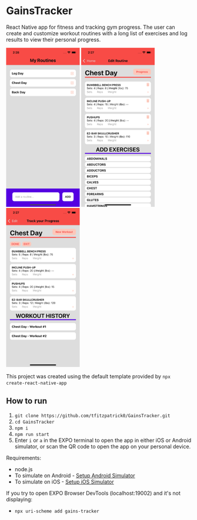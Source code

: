# GainsTracker

React Native app for fitness and tracking gym progress. The user can create and customize workout routines with a long list of exercises and log results to view their personal progress.

<p float="left">
  <img src="./screenshots/homeScreen.png" width="200" />
  <img src="./screenshots/templateScreen.png" width="200" /> 
  <img src="./screenshots/progressScreen.png" width="200" />
</p>

This project was created using the default template provided by `npx create-react-native-app`

## How to run

1. `git clone https://github.com/tfitzpatrick0/GainsTracker.git`
2. `cd GainsTracker`
3. `npm i`
4. `npm run start`
5. Enter `i` or `a` in the EXPO terminal to open the app in either iOS or Android simulator, or scan the QR code to open the app on your personal device.

Requirements:

- node.js
- To simulate on Android - [Setup Android Simulator](https://docs.expo.dev/workflow/android-studio-emulator/)
- To simulate on iOS - [Setup iOS Simulator](https://docs.expo.dev/workflow/ios-simulator/)

If you try to open EXPO Browser DevTools (localhost:19002) and it's not displaying:

- `npx uri-scheme add gains-tracker`
